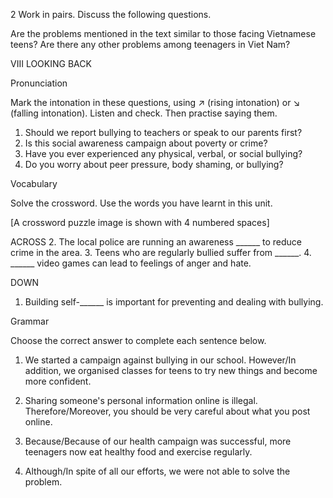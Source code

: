 2 Work in pairs. Discuss the following questions.

Are the problems mentioned in the text similar to those facing Vietnamese teens?
Are there any other problems among teenagers in Viet Nam?

VIII LOOKING BACK

Pronunciation

Mark the intonation in these questions, using ↗ (rising intonation) or ↘ (falling intonation). Listen and check. Then practise saying them.

1. Should we report bullying to teachers or speak to our parents first?
2. Is this social awareness campaign about poverty or crime?
3. Have you ever experienced any physical, verbal, or social bullying?
4. Do you worry about peer pressure, body shaming, or bullying?

Vocabulary

Solve the crossword. Use the words you have learnt in this unit.

[A crossword puzzle image is shown with 4 numbered spaces]

ACROSS
2. The local police are running an awareness ______ to reduce crime in the area.
3. Teens who are regularly bullied suffer from ______.
4. ______ video games can lead to feelings of anger and hate.

DOWN
1. Building self-______ is important for preventing and dealing with bullying.

Grammar

Choose the correct answer to complete each sentence below.

1. We started a campaign against bullying in our school. However/In addition, we organised classes for teens to try new things and become more confident.

2. Sharing someone's personal information online is illegal. Therefore/Moreover, you should be very careful about what you post online.

3. Because/Because of our health campaign was successful, more teenagers now eat healthy food and exercise regularly.

4. Although/In spite of all our efforts, we were not able to solve the problem.